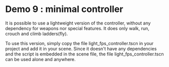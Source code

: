 # Demo 9 : minimal controller

It is possible to use a lightweight version of the controller, without any dependency for weapons nor special features. It does only walk, run, crouch and climb ladders(fly).

To use this version, simply copy the file light_fps_controller.tscn in your project and add it in your scene. 
Since it doesn't have any dependencies and the script is embedded in the scene file, the file light_fps_controller.tscn can be used alone and anywhere.
